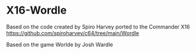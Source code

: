 # X16-Wordle

Based on the code created by Spiro Harvey ported to the Commander X16 
https://github.com/spiroharvey/c64/tree/main/Wordle

Based on the game Worlde by Josh Wardle
